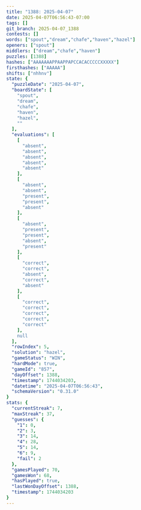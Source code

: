 ```yaml
---
title: "1388: 2025-04-07"
date: 2025-04-07T06:56:43-07:00
tags: []
git_branch: 2025-04-07_1388
contests: []
words: ["spout","dream","chafe","haven","hazel"]
openers: ["spout"]
middlers: ["dream","chafe","haven"]
puzzles: [1388]
hashes: ["AAAAAAAPPAAPPAPCCACACCCCCXXXXX"]
firsthashes: ["AAAAA"]
shifts: ["nhhnv"]
state: {
  "puzzleDate": "2025-04-07",
  "boardState": [
    "spout",
    "dream",
    "chafe",
    "haven",
    "hazel",
    ""
  ],
  "evaluations": [
    [
      "absent",
      "absent",
      "absent",
      "absent",
      "absent"
    ],
    [
      "absent",
      "absent",
      "present",
      "present",
      "absent"
    ],
    [
      "absent",
      "present",
      "present",
      "absent",
      "present"
    ],
    [
      "correct",
      "correct",
      "absent",
      "correct",
      "absent"
    ],
    [
      "correct",
      "correct",
      "correct",
      "correct",
      "correct"
    ],
    null
  ],
  "rowIndex": 5,
  "solution": "hazel",
  "gameStatus": "WIN",
  "hardMode": true,
  "gameId": "857",
  "dayOffset": 1388,
  "timestamp": 1744034203,
  "datetime": "2025-04-07T06:56:43",
  "schemaVersion": "0.31.0"
}
stats: {
  "currentStreak": 7,
  "maxStreak": 37,
  "guesses": {
    "1": 0,
    "2": 3,
    "3": 14,
    "4": 28,
    "5": 14,
    "6": 9,
    "fail": 2
  },
  "gamesPlayed": 70,
  "gamesWon": 68,
  "hasPlayed": true,
  "lastWonDayOffset": 1388,
  "timestamp": 1744034203
}
---
```

<!-- more -->
